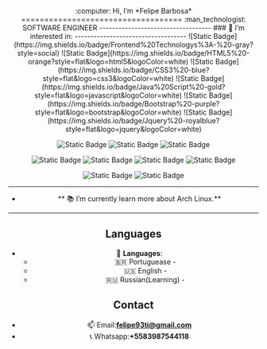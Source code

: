 <div id="badges" align="center">
:computer: Hi, I’m *Felipe Barbosa*
===================================
:man_technologist: SOFTWARE ENGINEER
-----------------------------------
### 👀 I’m interested in:
-----------------------------------
![Static Badge](https://img.shields.io/badge/Frontend%20Technologys%3A-%20-gray?style=social)
![Static Badge](https://img.shields.io/badge/HTML5%20-orange?style=flat&logo=html5&logoColor=white)
![Static Badge](https://img.shields.io/badge/CSS3%20-blue?style=flat&logo=css3&logoColor=white)
![Static Badge](https://img.shields.io/badge/Java%20Script%20-gold?style=flat&logo=javascript&logoColor=white)
![Static Badge](https://img.shields.io/badge/Bootstrap%20-purple?style=flat&logo=bootstrap&logoColor=white)
![Static Badge](https://img.shields.io/badge/Jquery%20-royalblue?style=flat&logo=jquery&logoColor=white)




![Static Badge](https://img.shields.io/badge/Backend%20Technologys%3A-%20-gray?style=social)
![Static Badge](https://img.shields.io/badge/%20Ruby%20-red?style=flat&logo=ruby) ![Static Badge](https://img.shields.io/badge/%20Ruby%20On%20Rails%20-red?style=flat)

![Static Badge](https://img.shields.io/badge/Databases_SQL%3A-%20-gray?style=social)
![Static Badge](https://img.shields.io/badge/SQLite%20-blue?style=flat&logo=sqlite)
![Static Badge](https://img.shields.io/badge/MySQL%20-white?style=flat&logo=mysql)
![Static Badge](https://img.shields.io/badge/MariaDB%20-gray?style=flat&logo=mariadb)

![Static Badge](https://img.shields.io/badge/Databases_NOSQL%3A-%20-gray?style=social)
![Static Badge](https://img.shields.io/badge/MongoDB%20-green?style=flat&logo=mongodb)



 
------------------------------------------------------------------------------------------------

     
- ** :books: I’m currently learn more about Arch Linux.**


------------------------------------------------------------------------------------------------




Languages
------------------------------------------------------------------------------------------------

-  :speech_balloon: **Languages**:
    * :brazil: Portuguease -
    * :us: English -
    * :ru: Russian(Learning) -
 


Contact
------------------------------------------------------------------------------------------------
  
- 📫 Email:**felipe93ti@gmail.com**
- 📞 Whatsapp:**+5583987544118**

</div>
